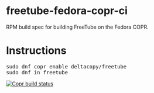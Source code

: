 # freetube-fedora-copr-ci
RPM build spec for building FreeTube on the Fedora COPR.

# Instructions

<pre>
sudo dnf copr enable deltacopy/freetube
sudo dnf in freetube
</pre>

[![Copr build status](https://copr.fedorainfracloud.org/coprs/deltacopy/freetube/package/freetube/status_image/last_build.png)](https://copr.fedorainfracloud.org/coprs/deltacopy/freetube/package/freetube/)
